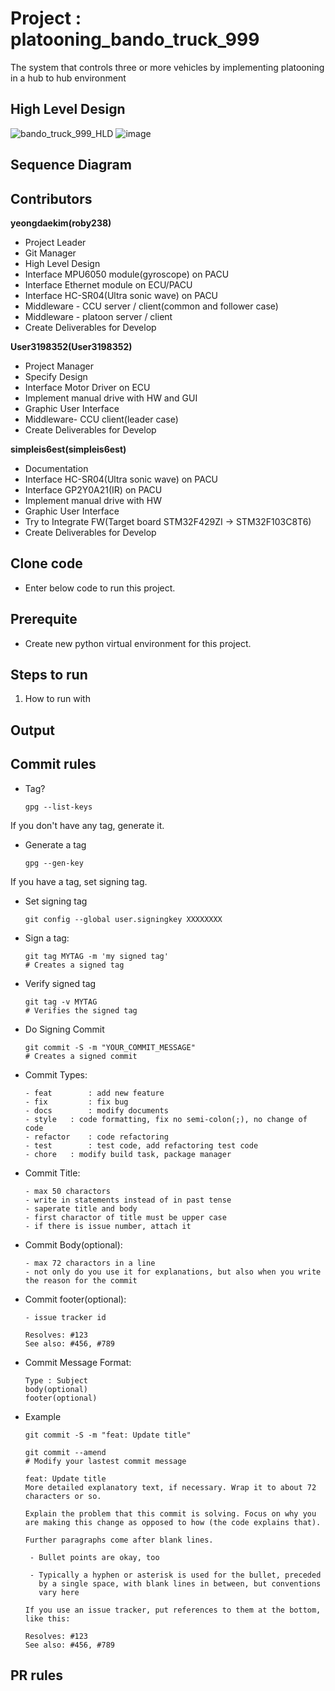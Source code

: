 # Project : platooning_bando_truck_999
The system that controls three or more vehicles by implementing platooning in a hub to hub environment

## High Level Design
![bando_truck_999_HLD](https://github.com/Intel-Edge-AI-SW-Developers-2nd-Platoon/platooning_bando_truck_999/assets/45201672/42225cf4-90c1-4001-b70e-d1f72436401d)
![image](https://github.com/Intel-Edge-AI-SW-Developers-2nd-Platoon/platooning_bando_truck_999/assets/45201672/474f715d-6610-4f62-a177-c4b9136d9dc8)

## Sequence Diagram

## Contributors

**yeongdaekim(roby238)**
- Project Leader
- Git Manager
- High Level Design
- Interface MPU6050 module(gyroscope) on PACU
- Interface Ethernet module on ECU/PACU
- Interface HC-SR04(Ultra sonic wave) on PACU
- Middleware - CCU server / client(common and follower case)
- Middleware - platoon server / client
- Create Deliverables for Develop

**User3198352(User3198352)**
- Project Manager
- Specify Design
- Interface Motor Driver on ECU
- Implement manual drive with HW and GUI
- Graphic User Interface
- Middleware- CCU client(leader case)
- Create Deliverables for Develop

**simpleis6est(simpleis6est)**
- Documentation
- Interface HC-SR04(Ultra sonic wave) on PACU
- Interface GP2Y0A21(IR) on PACU
- Implement manual drive with HW
- Graphic User Interface
- Try to Integrate FW(Target board STM32F429ZI -> STM32F103C8T6)  
- Create Deliverables for Develop

## Clone code
* Enter below code to run this project.

## Prerequite
* Create new python virtual environment for this project.

## Steps to run
1. How to run with 

## Output

## Commit rules
- Tag?
  ```
  gpg --list-keys
  ```
  
If you don't have any tag, generate it.
- Generate a tag
  ```
  gpg --gen-key
  ```

If you have a tag, set signing tag.
- Set signing tag
  ```
  git config --global user.signingkey XXXXXXXX
  ```
  
- Sign a tag:
  ```
  git tag MYTAG -m 'my signed tag'
  # Creates a signed tag
  ```

- Verify signed tag
  ```
  git tag -v MYTAG
  # Verifies the signed tag
  ```

- Do Signing Commit
  ```
  git commit -S -m "YOUR_COMMIT_MESSAGE"
  # Creates a signed commit
  ```

- Commit Types:
  ```
  - feat 		: add new feature
  - fix 		: fix bug
  - docs 		: modify documents
  - style 	: code formatting, fix no semi-colon(;), no change of code
  - refactor 	: code refactoring
  - test 		: test code, add refactoring test code
  - chore 	: modify build task, package manager
  ```

- Commit Title:
  ```
  - max 50 charactors
  - write in statements instead of in past tense
  - saperate title and body
  - first charactor of title must be upper case
  - if there is issue number, attach it
  ```

- Commit Body(optional):
  ```
  - max 72 charactors in a line
  - not only do you use it for explanations, but also when you write the reason for the commit
  ```

- Commit footer(optional):
  ```
  - issue tracker id
  ```
  ```
  Resolves: #123
  See also: #456, #789
  ```

- Commit Message Format: 
  ```
  Type : Subject
  body(optional)
  footer(optional)
  ```

- Example
  ```
  git commit -S -m "feat: Update title"
  ```

  ```
  git commit --amend
  # Modify your lastest commit message
  ```

  ```
  feat: Update title
  More detailed explanatory text, if necessary. Wrap it to about 72
  characters or so. 
  
  Explain the problem that this commit is solving. Focus on why you
  are making this change as opposed to how (the code explains that).
  
  Further paragraphs come after blank lines.
  
   - Bullet points are okay, too
  
   - Typically a hyphen or asterisk is used for the bullet, preceded
     by a single space, with blank lines in between, but conventions
     vary here
  
  If you use an issue tracker, put references to them at the bottom,
  like this:
  
  Resolves: #123
  See also: #456, #789
  ``` 

## PR rules
